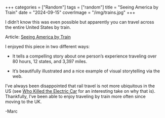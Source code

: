 +++
categories = ["Random"]
tags = ["random"]
title = "Seeing America by Train"
date = "2024-09-15"
coverImage = "/img/trains.jpg"
+++

I didn’t know this was even possible but apparently you can travel across the entire United States by train.

<!--more-->

Article: [Seeing America by Train](https://wapo.st/3MLtNKx)

I enjoyed this piece in two different ways:

- It tells a compelling story about one person’s experience traveling over 80 hours, 12 states, and 3,397 miles.

- It’s beautifully illustrated and a nice example of visual storytelling via the web.

I’ve always been disappointed that rail travel is not more ubiquitous in the US (see [Who Killed the Electric Car](https://en.wikipedia.org/wiki/Who_Killed_the_Electric_Car%3F?utm_source=mco&utm_medium=email&utm_campaign=seeing-america-by-train) for an interesting take on why that is). Thankfully, I’ve been able to enjoy traveling by train more often since moving to the UK.

-Marc
